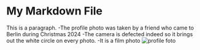 # My Markdown File

This is a paragraph.
-The profile photo was taken by a friend who came to Berlin during Christmas 2024
-The camera is defected indeed so it brings out the white circle on every photo.
-It is a film photo 
![profile foto](https://github.com/user-attachments/assets/903a55d6-fada-48bc-a6ac-f60ca284b0e4)
